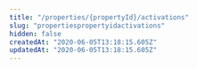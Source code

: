 ```yaml
---
title: "/properties/{propertyId}/activations"
slug: "propertiespropertyidactivations"
hidden: false
createdAt: "2020-06-05T13:18:15.605Z"
updatedAt: "2020-06-05T13:18:15.605Z"
---
```

